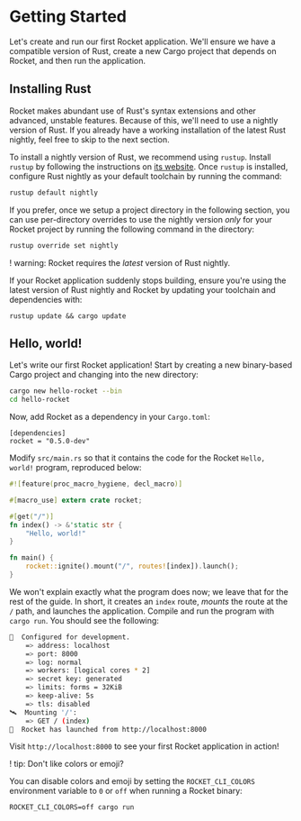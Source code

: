 # Getting Started

Let's create and run our first Rocket application. We'll ensure we have a
compatible version of Rust, create a new Cargo project that depends on Rocket,
and then run the application.

## Installing Rust

Rocket makes abundant use of Rust's syntax extensions and other advanced,
unstable features. Because of this, we'll need to use a nightly version of Rust.
If you already have a working installation of the latest Rust nightly, feel free
to skip to the next section.

To install a nightly version of Rust, we recommend using `rustup`. Install
`rustup` by following the instructions on [its website](https://rustup.rs/).
Once `rustup` is installed, configure Rust nightly as your default toolchain by
running the command:

```sh
rustup default nightly
```

If you prefer, once we setup a project directory in the following section, you
can use per-directory overrides to use the nightly version _only_ for your
Rocket project by running the following command in the directory:

```sh
rustup override set nightly
```

! warning: Rocket requires the _latest_ version of Rust nightly.

  If your Rocket application suddenly stops building, ensure you're using the
  latest version of Rust nightly and Rocket by updating your toolchain and
  dependencies with:

  `rustup update && cargo update`

## Hello, world!

Let's write our first Rocket application! Start by creating a new binary-based
Cargo project and changing into the new directory:

```sh
cargo new hello-rocket --bin
cd hello-rocket
```

Now, add Rocket as a dependency in your `Cargo.toml`:

```
[dependencies]
rocket = "0.5.0-dev"
```

Modify `src/main.rs` so that it contains the code for the Rocket `Hello, world!`
program, reproduced below:

```rust
#![feature(proc_macro_hygiene, decl_macro)]

#[macro_use] extern crate rocket;

#[get("/")]
fn index() -> &'static str {
    "Hello, world!"
}

fn main() {
    rocket::ignite().mount("/", routes![index]).launch();
}
```

We won't explain exactly what the program does now; we leave that for the rest
of the guide. In short, it creates an `index` route, _mounts_ the route at the
`/` path, and launches the application. Compile and run the program with `cargo
run`. You should see the following:

```sh
🔧  Configured for development.
    => address: localhost
    => port: 8000
    => log: normal
    => workers: [logical cores * 2]
    => secret key: generated
    => limits: forms = 32KiB
    => keep-alive: 5s
    => tls: disabled
🛰  Mounting '/':
    => GET / (index)
🚀  Rocket has launched from http://localhost:8000
```

Visit `http://localhost:8000` to see your first Rocket application in action!

! tip: Don't like colors or emoji?

  You can disable colors and emoji by setting the `ROCKET_CLI_COLORS`
  environment variable to `0` or `off` when running a Rocket binary:

  `ROCKET_CLI_COLORS=off cargo run`
